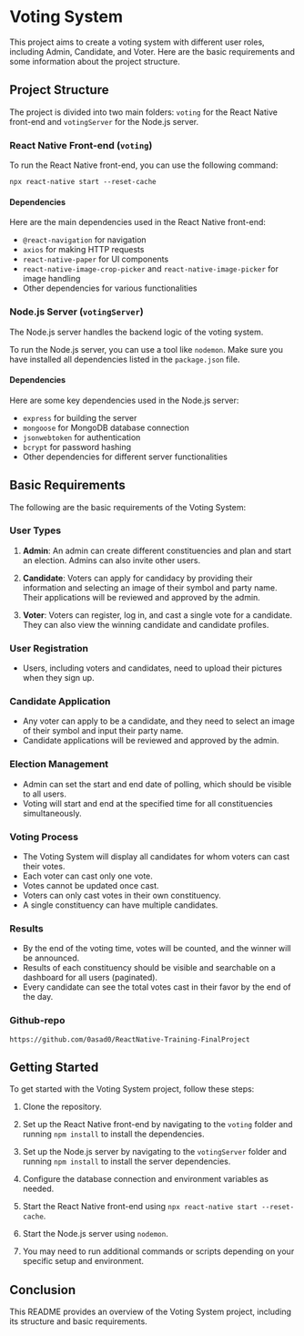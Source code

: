# Voting System

This project aims to create a voting system with different user roles, including Admin, Candidate, and Voter. Here are the basic requirements and some information about the project structure.

## Project Structure

The project is divided into two main folders: `voting` for the React Native front-end and `votingServer` for the Node.js server.

### React Native Front-end (`voting`)

To run the React Native front-end, you can use the following command:

```
npx react-native start --reset-cache
```

#### Dependencies

Here are the main dependencies used in the React Native front-end:

- `@react-navigation` for navigation
- `axios` for making HTTP requests
- `react-native-paper` for UI components
- `react-native-image-crop-picker` and `react-native-image-picker` for image handling
- Other dependencies for various functionalities

### Node.js Server (`votingServer`)

The Node.js server handles the backend logic of the voting system.

To run the Node.js server, you can use a tool like `nodemon`. Make sure you have installed all dependencies listed in the `package.json` file.

#### Dependencies

Here are some key dependencies used in the Node.js server:

- `express` for building the server
- `mongoose` for MongoDB database connection
- `jsonwebtoken` for authentication
- `bcrypt` for password hashing
- Other dependencies for different server functionalities

## Basic Requirements

The following are the basic requirements of the Voting System:

### User Types

1. **Admin**: An admin can create different constituencies and plan and start an election. Admins can also invite other users.

2. **Candidate**: Voters can apply for candidacy by providing their information and selecting an image of their symbol and party name. Their applications will be reviewed and approved by the admin.

3. **Voter**: Voters can register, log in, and cast a single vote for a candidate. They can also view the winning candidate and candidate profiles.

### User Registration

- Users, including voters and candidates, need to upload their pictures when they sign up.

### Candidate Application

- Any voter can apply to be a candidate, and they need to select an image of their symbol and input their party name.
- Candidate applications will be reviewed and approved by the admin.

### Election Management

- Admin can set the start and end date of polling, which should be visible to all users.
- Voting will start and end at the specified time for all constituencies simultaneously.

### Voting Process

- The Voting System will display all candidates for whom voters can cast their votes.
- Each voter can cast only one vote.
- Votes cannot be updated once cast.
- Voters can only cast votes in their own constituency.
- A single constituency can have multiple candidates.

### Results

- By the end of the voting time, votes will be counted, and the winner will be announced.
- Results of each constituency should be visible and searchable on a dashboard for all users (paginated).
- Every candidate can see the total votes cast in their favor by the end of the day.

### Github-repo

```
https://github.com/0asad0/ReactNative-Training-FinalProject
```

## Getting Started

To get started with the Voting System project, follow these steps:

1. Clone the repository.

2. Set up the React Native front-end by navigating to the `voting` folder and running `npm install` to install the dependencies.

3. Set up the Node.js server by navigating to the `votingServer` folder and running `npm install` to install the server dependencies.

4. Configure the database connection and environment variables as needed.

5. Start the React Native front-end using `npx react-native start --reset-cache`.

6. Start the Node.js server using `nodemon`.

7. You may need to run additional commands or scripts depending on your specific setup and environment.

## Conclusion

This README provides an overview of the Voting System project, including its structure and basic requirements.
